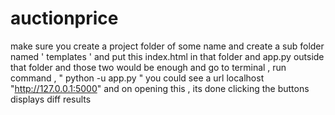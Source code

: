 # auctionprice
make sure you create a project folder of some name and create a sub folder named ' templates ' and put this index.html in that folder and app.py outside that folder and those two would be enough and go to terminal , run command ,         " python -u app.py "
you could see a url localhost "http://127.0.0.1:5000" 
and on opening this , its done clicking the buttons displays diff results
